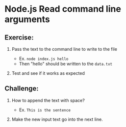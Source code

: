 # Node.js Read command line arguments

## Exercise:

1. Pass the text to the command line to write to the file

   - Ex. `node index.js hello`
   - Then "hello" should be written to the `data.txt`

2. Test and see if it works as expected

## Challenge:

1. How to append the text with space?

   - Ex. `This is the sentence`

2. Make the new input text go into the next line.

